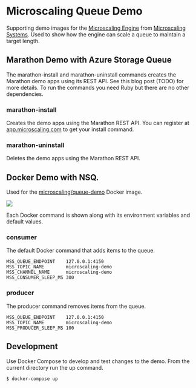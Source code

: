 # Microscaling Queue Demo

Supporting demo images for the [Microscaling Engine](https://github.com/microscaling/microscaling) from [Microscaling Systems](https://microscaling.com). Used to show how the engine can scale a queue to maintain a target length.

## Marathon Demo with Azure Storage Queue

The marathon-install and marathon-uninstall commands creates the Marathon demo apps using its REST API. See this blog post (TODO) for more details. To run the commands you need Ruby but there are no other dependencies.

### marathon-install

Creates the demo apps using the Marathon REST API. You can register at [app.microscaling.com](https://app.microscaling.com) to get your install command.

### marathon-uninstall

Deletes the demo apps using the Marathon REST API.

## Docker Demo with NSQ.

Used for the [microscaling/queue-demo](https://hub.docker.com/r/microscaling/queue-demo/) Docker image.

[![](https://badge.imagelayers.io/microscaling/queue-demo:latest.svg)](https://imagelayers.io/?images=microscaling/queue-demo:latest 'Get your own badge on imagelayers.io')

Each Docker command is shown along with its environment variables and default values.

### consumer

The default Docker command that adds items to the queue.

```
MSS_QUEUE_ENDPOINT    127.0.0.1:4150
MSS_TOPIC_NAME        microscaling-demo
MSS_CHANNEL_NAME      microscaling-demo
MSS_CONSUMER_SLEEP_MS 300
```

### producer

The producer command removes items from the queue.

```
MSS_QUEUE_ENDPOINT    127.0.0.1:4150
MSS_TOPIC_NAME        microscaling-demo
MSS_PRODUCER_SLEEP_MS 100
```

## Development

Use Docker Compose to develop and test changes to the demo. From the current directory
run the up command.

```
$ docker-compose up
```
